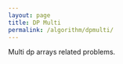 ```yaml
---
layout: page
title: DP Multi
permalink: /algorithm/dpmulti/
---
```


Multi dp arrays related problems.
